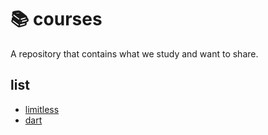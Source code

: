 # 📚 courses

A repository that contains what we study and want to share.

## list

- [limitless](./limitless)
- [dart](./dart/)
